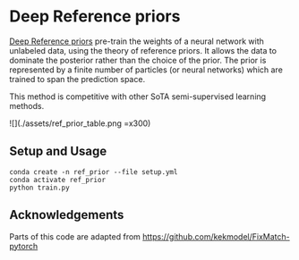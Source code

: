 # Deep Reference priors

[Deep Reference priors](https://arxiv.org/abs/2202.00187) pre-train the weights
of a neural network with unlabeled data, using the theory of reference priors.
It allows the data to dominate the posterior rather than the choice of the
prior. The prior is represented by a finite number of particles (or neural
networks) which are trained to span the prediction space.

This method is competitive with other SoTA semi-supervised learning methods.

![](./assets/ref_prior_table.png =x300)

## Setup and Usage

```
conda create -n ref_prior --file setup.yml
conda activate ref_prior
python train.py
```

## Acknowledgements 
Parts of this code are adapted from https://github.com/kekmodel/FixMatch-pytorch
